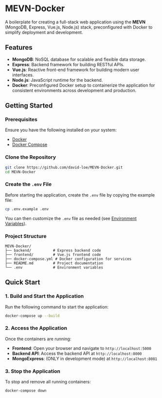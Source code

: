 # MEVN-Docker

A boilerplate for creating a full-stack web application using the **MEVN** (MongoDB, Express, Vue.js, Node.js) stack, preconfigured with Docker to simplify deployment and development.

## Features

- **MongoDB**: NoSQL database for scalable and flexible data storage.
- **Express**: Backend framework for building RESTful APIs.
- **Vue.js**: Reactive front-end framework for building modern user interfaces.
- **Node.js**: JavaScript runtime for the backend.
- **Docker**: Preconfigured Docker setup to containerize the application for consistent environments across development and production.

## Getting Started

### Prerequisites

Ensure you have the following installed on your system:

- [Docker](https://www.docker.com/)
- [Docker Compose](https://docs.docker.com/compose/)

### Clone the Repository

```bash
git clone https://github.com/david-loe/MEVN-Docker.git
cd MEVN-Docker
```

### Create the `.env` File

Before starting the application, create the `.env` file by copying the example file:

```bash
cp .env.example .env
```

You can then customize the `.env` file as needed (see [Environment Variables](#environment-variables)).

### Project Structure

```plaintext
MEVN-Docker/
├── backend/          # Express backend code
├── frontend/         # Vue.js frontend code
├── docker-compose.yml # Docker configuration for services
├── README.md         # Project documentation
└── .env              # Environment variables
```

## Quick Start

### 1. Build and Start the Application

Run the following command to start the application:

```bash
docker-compose up --build
```

### 2. Access the Application

Once the containers are running:

- **Frontend**: Open your browser and navigate to `http://localhost:5000`
- **Backend API**: Access the backend API at `http://localhost:8000`
- **MongoExpress**: (ONLY in development mode) at `http://localhost:8081`

### 3. Stop the Application

To stop and remove all running containers:

```bash
docker-compose down
```
